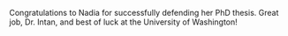 Congratulations to Nadia for successfully defending her PhD thesis. Great job, Dr. Intan, and best of luck at the University of Washington!
